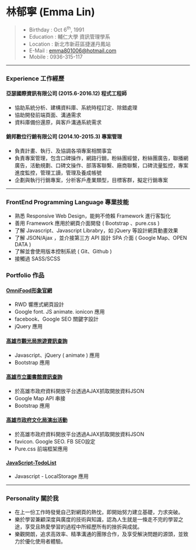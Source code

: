 # 林郁寧 (Emma Lin)

 > - Birthday : Oct 6<sup>th</sup>, 1991
 > - Education : 輔仁大學 資訊管理學系
 > - Location : 新北市新莊區捷運丹鳳站
 > - E-Mail : emma801006@hotmail.com
 > - Mobile : 0936-315-117


---
### Experience 工作經歷

#### 亞瑟國際資訊有限公司 (2015.6-2016.12) 程式工程師
 - 協助系統分析、建構資料庫、系統時程訂定、除錯處理
 - 協助開發前端頁面、溝通需求
 - 資料庫備份還原，與客戶溝通系統需求
 
#### 銷邦數位行銷有限公司 (2014.10-2015.3) 專案管理
 - 負責計畫、執行、及協調各項專案相關事宜
 - 負責專案管理，包含口碑操作，網路行銷，粉絲團經營，粉絲團廣告，聯播網廣告，活動規劃、口碑文操作、部落客聯繫、廠商聯繫，口碑流量監控，專案進度監控，管理工讀，管理及養成帳號
 - 企劃與執行行銷專案，分析客戶產業類型，目標客群，擬定行銷專案


---
### FrontEnd Programming Language 專業技能
 - 熟悉 Responsive Web Design，能夠不倚賴 Framework 進行客製化
 - 善用 Framework 應用於網頁介面開發 ( Bootstrap 、pure.css )
 - 了解 Javascript、Javascript Librabry，如 jQuery 等設計網頁動畫效果
 - 了解 JSON/Ajax ，並介接第三方 API 設計 SPA 介面 ( Google Map、OPEN DATA )
 - 了解並會使用版本控制系統 ( Git、Github )
 - 接觸過 SASS/SCSS 


### Portfolio 作品

#### [OmniFood形象官網](https://goo.gl/nHZBRy)
 - RWD 響應式網頁設計
 - Google font. JS animate. ionicon 應用
 - facebook、Google SEO 關鍵字設計
 - jQuery 應用

#### [高雄市觀光局旅遊資訊查詢](https://goo.gl/m92ueV)
 - Javascript、jQuery ( animate ) 應用
 - Bootstrap 應用

#### [高雄市立圖書館資訊查詢](https://goo.gl/uSizpR)
 - 於高雄市政府資料開放平台透過AJAX抓取開放資料JSON
 - Google Map API 串接
 - Bootstrap 應用

#### [高雄市政府文化局演出活動](https://goo.gl/Pcpq0J)
 - 於高雄市政府資料開放平台透過AJAX抓取開放資料JSON
 - favicon. Google SEO. FB SEO設定
 - Pure.css 前端框架應用

 #### [JavaScript-TodoList](https://goo.gl/UzvosB)
 - Javascript - LocalStorage 應用

 

---
### Personality 關於我
 - 在上一份工作時發覺自己對網頁的熱忱，即開始努力建立基礎，力求突破。
 - 樂於學習兼顧深度與廣度的技術與知識，認為人生就是一條走不完的學習之途，享受且熱愛學習的過程中所經歷所有的挫折與成就。
 - 樂觀開朗，追求高效率、精準溝通的團隊合作，及享受解決問題的源頭，並致力於優化使用者體驗。
 
